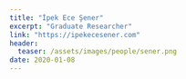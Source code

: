 ```yaml
---
title: "İpek Ece Şener"
excerpt: "Graduate Researcher"
link: "https://ipekecesener.com"
header:
  teaser: /assets/images/people/sener.png
date: 2020-01-08
---
```


